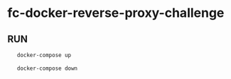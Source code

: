# fc-docker-reverse-proxy-challenge

## RUN

```bash
   docker-compose up
   
   docker-compose down
```
